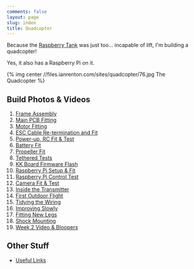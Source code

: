 ```yaml
---
comments: false
layout: page
slug: index
title: Quadcopter
---
```


Because the [Raspberry Tank](http://raspberrytank.ianrenton.com) was just too... incapable of lift, I'm building a quadcopter!

Yes, it also has a Raspberry Pi on it.

{% img center //files.ianrenton.com/sites/quadcopter/76.jpg The Quadcopter %}

## Build Photos & Videos

1. [Frame Assembly](../quad-frame-assembly)
2. [Main PCB Fitting](../quad-main-pcb-fitting)
3. [Motor Fitting](../quad-motor-fitting)
4. [ESC Cable Re-termination and Fit](../quad-esc-cable-re-termination-and-fit)
5. [Power-up, RC Fit & Test](../quad-power-up-rc-fit-amp-test)
6. [Battery Fit](../quad-battery-fit)
7. [Propeller Fit](../quad-propeller-fit)
8. [Tethered Tests](../quad-tethered-tests)
9. [KK Board Firmware Flash](../quad-kk-board-firmware-flash)
10. [Raspberry Pi Setup & Fit](../quad-raspberry-pi-setup-and-fit)
11. [Raspberry Pi Control Test](../quad-raspberry-pi-control-test)
12. [Camera Fit & Test](../quad-camera-fit-amp-test)
13. [Inside the Transmitter](../quad-inside-the-transmitter)
14. [First Outdoor Flight](../quad-first-outdoor-flight)
15. [Tidying the Wiring](../quad-tidying-the-wiring)
16. [Improving Slowly](../quad-improving-slowly)
17. [Fitting New Legs](../quad-fitting-new-legs)
18. [Shock Mounting](../quad-shock-mounting)
19. [Week 2 Video & Bloopers](../quad-week-2-video-amp-bloopers)

## Other Stuff

* [Useful Links](../quad-useful-links)
